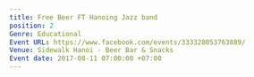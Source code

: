 ```yaml
---
title: Free Beer FT Hanoing Jazz band
position: 2
Genre: Educational
Event URL: https://www.facebook.com/events/333328053763889/
Venue: Sidewalk Hanoi - Beer Bar & Snacks
Event date: 2017-08-11 07:00:00 +07:00
---
```


